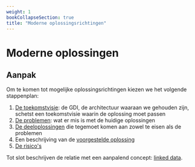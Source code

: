```yaml
---
weight: 1
bookCollapseSection: true
title: "Moderne oplossingsrichtingen"
---
```


# Moderne oplossingen

## Aanpak
Om te komen tot mogelijke oplossingsrichtingen kiezen we het volgende stappenplan:
1. [De toekomstvisie](1.toekomstvisie): de GDI, de architectuur waaraan we gehouden zijn, schetst een toekomstvisie waarin de oplossing moet passen
2. [De problemen](2.problemen): wat er mis is met de huidige oplossingen
3. [De deeloplossingen](3.elementen) die tegemoet komen aan zowel te eisen als de problemen
4. Een beschrijving van de [voorgestelde oplossing](4.de_oplossing) 
5. [De risico's](5.risicos)

Tot slot beschrijven de relatie met een aanpalend concept: [linked data](6.linked_data).